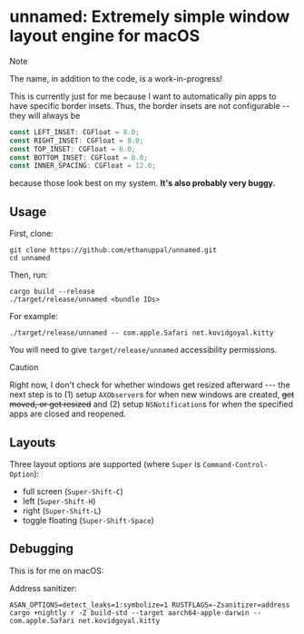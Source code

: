 # unnamed:  Extremely simple window layout engine for macOS

> [!NOTE]
> The name, in addition to the code, is a work-in-progress!

This is currently just for me because I want to automatically pin apps to have specific border insets.
Thus, the border insets are not configurable -- they will always be

```rs
const LEFT_INSET: CGFloat = 8.0;
const RIGHT_INSET: CGFloat = 8.0;
const TOP_INSET: CGFloat = 6.0;
const BOTTOM_INSET: CGFloat = 8.0;
const INNER_SPACING: CGFloat = 12.0;
```

because those look best on my system.
**It's also probably very buggy.**

## Usage

First, clone:

```shell
git clone https://github.com/ethanuppal/unnamed.git
cd unnamed
```

Then, run:

```shell
cargo build --release
./target/release/unnamed <bundle IDs>
```

For example:

```shell
./target/release/unnamed -- com.apple.Safari net.kovidgoyal.kitty
```

You will need to give `target/release/unnamed` accessibility permissions.

> [!CAUTION]
> Right now, I don't check for whether windows get resized afterward --- the next step is to (1) setup `AXObserver`s for when new windows are created, ~~get moved, or get resized~~ and (2) setup `NSNotification`s for when the specified apps are closed and reopened.

## Layouts

Three layout options are supported (where `Super` is `Command-Control-Option`):

- full screen (`Super-Shift-C`)
- left (`Super-Shift-H`)
- right (`Super-Shift-L`)
- toggle floating (`Super-Shift-Space`)

<!--## Move windows around-->
<!---->
<!--You can use RPC to port 12345:-->
<!---->
<!--```shell-->
<!--curl -X POST http://localhost:12345 \-->
<!--    -H "Content-Type: application/json" \-->
<!--    -d '{"bundleID": "net.kovidgoyal.kitty", "position": "left"}'-->
<!--```-->
<!---->
<!--Pass the bundle ID and the position (one of `"left"`, `"full"`, or `"right"`).-->

## Debugging

This is for me on macOS:

Address sanitizer:

```shell
ASAN_OPTIONS=detect_leaks=1:symbolize=1 RUSTFLAGS=-Zsanitizer=address cargo +nightly r -Z build-std --target aarch64-apple-darwin -- com.apple.Safari net.kovidgoyal.kitty
```
